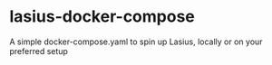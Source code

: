 # lasius-docker-compose
A simple docker-compose.yaml to spin up Lasius, locally or on your preferred setup
